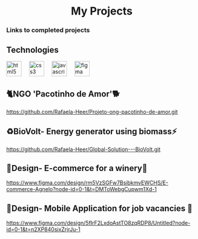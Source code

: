 <h1 align="center">My Projects</h1>
<h3 align="left">Links to completed projects</h3>

 ## Technologies
 <div align="left">
  <img src="https://cdn.jsdelivr.net/gh/devicons/devicon/icons/html5/html5-original.svg" height="40" alt="html5 logo"  />
  <img width="12" />
  <img src="https://cdn.jsdelivr.net/gh/devicons/devicon/icons/css3/css3-original.svg" height="40" alt="css3 logo"  />
  <img width="12" />
  <img src="https://cdn.jsdelivr.net/gh/devicons/devicon/icons/javascript/javascript-original.svg" height="40" alt="javascript logo"  />
  <img width="12" />
  <img src="https://cdn.jsdelivr.net/gh/devicons/devicon/icons/figma/figma-original.svg" height="40" alt="figma logo"  />
  <img width="12" />
</div>

## 🐈NGO 'Pacotinho de Amor'🐕
https://github.com/Rafaela-Heer/Projeto-ong-pacotinho-de-amor.git

## ♻️BioVolt- Energy generator using biomass⚡
https://github.com/Rafaela-Heer/Global-Solution---BioVolt.git

## 🍷Design- E-commerce for a winery🍷
https://www.figma.com/design/rm5VzSGFw7BsibkmvEWCHS/E-commerce-Agnelo?node-id=0-1&t=DMToWebgCupwm1Xd-1

## 📱Design- Mobile Application for job vacancies 💼
https://www.figma.com/design/5fIrF2LxdoAstTO8zqRDP8/Untitled?node-id=0-1&t=n2XP840sixZrjrJu-1



